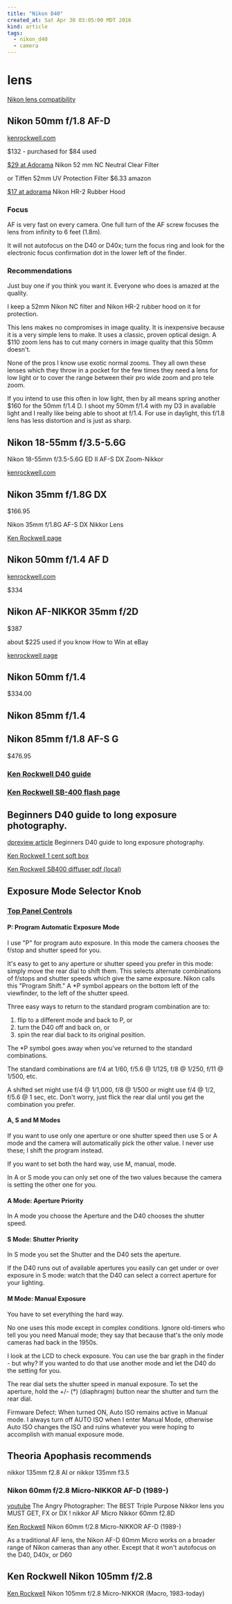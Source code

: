 ```yaml
---
title: "Nikon D40"
created_at: Sat Apr 30 03:05:00 MDT 2016
kind: article
tags:
  - nikon_d40
  - camera
---
```


# lens

<a href="http://www.kenrockwell.com/nikon/compatibility-lens.htm#dslr" target="_blank">Nikon lens compatibility</a>

## Nikon 50mm f/1.8 AF-D

<a href="http://www.kenrockwell.com/nikon/5018daf.htm" target="_blank">kenrockwell.com</a>

$132 -
purchased for $84 used

<a href="http://www.adorama.com/nk52c.html" target="_blank">$29 at Adorama</a>
Nikon 52 mm NC Neutral Clear Filter 

or Tiffen 52mm UV Protection Filter $6.33 amazon

<a href="http://www.adorama.com/nkhr2.html" target="_blank">$17 at adorama</a>
Nikon HR-2 Rubber Hood 


### Focus

AF is very fast on every camera. One full turn of the AF screw focuses
the lens from infinity to 6 feet (1.8m).

It will not autofocus on the D40 or D40x; turn the focus ring and look
for the electronic focus confirmation dot in the lower left of the finder.

### Recommendations

Just buy one if you think you want it. Everyone who does is amazed at
the quality.

I keep a 52mm Nikon NC filter and Nikon HR-2 rubber hood on it for
protection.

This lens makes no compromises in image quality. It is inexpensive
because it is a very simple lens to make. It uses a classic, proven
optical design. A $110 zoom lens has to cut many corners in image quality
that this 50mm doesn't.

None of the pros I know use exotic normal zooms. They all own these lenses
which they throw in a pocket for the few times they need a lens for low
light or to cover the range between their pro wide zoom and pro tele zoom.

If you intend to use this often in low light, then by all means spring
another $160 for the 50mm f/1.4 D. I shoot my 50mm f/1.4 with my D3 in
available light and I really like being able to shoot at f/1.4. For use
in daylight, this f/1.8 lens has less distortion and is just as sharp.

## Nikon 18-55mm f/3.5-5.6G

Nikon 18-55mm f/3.5-5.6G ED II AF-S DX Zoom-Nikkor

<a href="http://www.kenrockwell.com/nikon/18-55-ii.htm" target="_blank">kenrockwell.com</a>

## Nikon 35mm f/1.8G DX

$166.95

Nikon 35mm f/1.8G AF-S DX Nikkor Lens

<a href="http://www.kenrockwell.com/nikon/35mm-f18.htm" target="_blank">Ken Rockwell page</a>

## Nikon 50mm f/1.4 AF D

<a href="http://www.kenrockwell.com/nikon/5014af.htm" target="_blank">kenrockwell.com</a>

$334

## Nikon AF-NIKKOR 35mm f/2D

$387

about $225 used if you know How to Win at eBay

<a href="http://www.kenrockwell.com/nikon/35af.htm" target="_blank">kenrockwell page</a>

## Nikon 50mm f/1.4

$334.00

## Nikon 85mm f/1.4


## Nikon 85mm f/1.8 AF-S G

$476.95

### <a href="http://kenrockwell.com/nikon/d40/users-guide/index.htm" target="_blank">Ken Rockwell D40 guide</a>

### <a href="http://www.kenrockwell.com/nikon/sb400.htm" target="_blank">Ken Rockwell SB-400 flash page</a>

## Beginners D40 guide to long exposure photography. 

<a href="http://www.dpreview.com/forums/post/30371910" target="_blank">dpreview article</a> Beginners D40 guide to long exposure photography. 

<a href="http://www.kenrockwell.com/nikon/sb400.htm#card" target="_blank">Ken Rockwell 1 cent soft box</a>



<a href="/assets/pdf/sb-400-diffuser.pdf" target="_blank">Ken Rockwell SB400 diffuser pdf (local)</a>

## Exposure Mode Selector Knob

### <a href="http://www.kenrockwell.com/nikon/d40/users-guide/controls.htm" target="_blank">Top Panel Controls</a>

#### P: Program Automatic Exposure Mode

I use "P" for program auto exposure. In this mode the camera chooses
the f/stop and shutter speed for you.

It's easy to get to any aperture or shutter speed you prefer in
this mode: simply move the rear dial to shift them. This selects
alternate combinations of f/stops and shutter speeds which give the same
exposure. Nikon calls this "Program Shift." A *P symbol appears on the
bottom left of the viewfinder, to the left of the shutter speed.

Three easy ways to return to the standard program combination are to:

<ol>
  <li>flip to a different mode and back to P, or</li>
  <li>turn the D40 off and back on, or</li>
  <li>spin the rear dial back to its original position.</li>
</ol>

The *P symbol goes away when you've returned to the standard combinations.

The standard combinations are f/4 at 1/60, f/5.6 @ 1/125, f/8 @ 1/250,
f/11 @ 1/500, etc.

A shifted set might use f/4 @ 1/1,000, f/8 @ 1/500 or might use f/4 @
1/2, f/5.6 @ 1 sec, etc. Don't worry, just flick the rear dial until
you get the combination you prefer.

#### A, S and M Modes

If you want to use only one aperture or one shutter speed then use S or
A mode and the camera will automatically pick the other value. I never
use these; I shift the program instead.

If you want to set both the hard way, use M, manual, mode.

In A or S mode you can only set one of the two values because the camera
is setting the other one for you.

#### A Mode: Aperture Priority

In A mode you choose the Aperture and the D40 chooses the shutter speed.

#### S Mode: Shutter Priority

In S mode you set the Shutter and the D40 sets the aperture.

If the D40 runs out of available apertures you easily can get under or
over exposure in S mode: watch that the D40 can select a correct aperture
for your lighting.

#### M Mode: Manual Exposure

You have to set everything the hard way.

No one uses this mode except in complex conditions. Ignore old-timers
who tell you you need Manual mode; they say that because that's the only
mode cameras had back in the 1950s.

I look at the LCD to check exposure. You can use the bar graph in the
finder - but why? If you wanted to do that use another mode and let the
D40 do the setting for you.

The rear dial sets the shutter speed in manual exposure. To set the
aperture, hold the +/- (*) (diaphragm) button near the shutter and turn
the rear dial.

Firmware Defect: When turned ON, Auto ISO remains active in Manual mode. I
always turn off AUTO ISO when I enter Manual Mode, otherwise Auto ISO
changes the ISO and ruins whatever you were hoping to accomplish with
manual exposure mode.

## Theoria Apophasis recommends

nikkor 135mm f2.8 AI
or
nikkor 135mm f3.5

### Nikon 60mm f/2.8 Micro-NIKKOR AF-D (1989-) 

<a href="https://www.youtube.com/watch?v=mLOQV22xHt4" target="_blank">youtube</a>
The Angry Photographer: The BEST Triple Purpose Nikkor lens you MUST GET, FX or DX ! 
nikkor AF Micro Nikkor 60mm 
f2.8D

<a href="http://www.kenrockwell.com/nikon/60mm-afd.htm" target="_blank">Ken Rockwell</a>
Nikon 60mm f/2.8 Micro-NIKKOR AF-D (1989-) 

As a traditional AF lens, the Nikon AF-D 60mm Micro works on a broader
range of Nikon cameras than any other. Except that it won't autofocus
on the D40, D40x, or D60

## Ken Rockwell Nikon 105mm f/2.8

<a href="http://www.kenrockwell.com/nikon/105mm-f28.htm" target="_blank">Ken Rockwell</a>
Nikon 105mm f/2.8
Micro-NIKKOR (Macro, 1983-today)

<!--
html boilerplate
<a href="" target="_blank"></a>
<img src="" width="400px">
<ul>
  <li></li>
</ul>
<pre>
</pre>
<pre><code>
</code></pre>
-->
